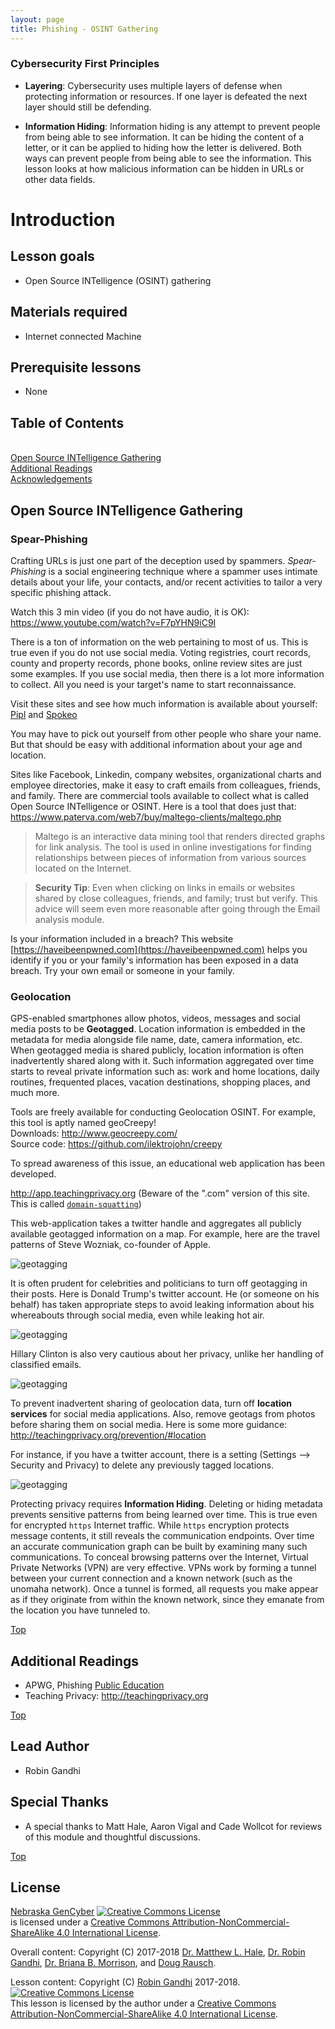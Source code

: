 ```yaml
---
layout: page
title: Phishing - OSINT Gathering
---
```


### Cybersecurity First Principles
* __Layering__: Cybersecurity uses multiple layers of defense when protecting information or resources. If one layer is defeated the next layer should still be defending.

* __Information Hiding__: Information hiding is any attempt to prevent people from being able to see information. It can be hiding the content of a letter, or it can be applied to hiding how the letter is delivered. Both ways can prevent people from being able to see the information. This lesson looks at how malicious information can be hidden in URLs or other data fields.

# Introduction

## Lesson goals
- Open Source INTelligence (OSINT) gathering

## Materials required
- Internet connected Machine

## Prerequisite lessons
- None


## Table of Contents
   
[Open Source INTelligence Gathering](#open-source-intelligence-gathering)    
[Additional Readings](#additional-readings)  
[Acknowledgements](#special-thanks)  

## Open Source INTelligence Gathering

### Spear-Phishing
Crafting URLs is just one part of the deception used by spammers. *Spear-Phishing* is a social engineering technique where a spammer uses intimate details about your life, your contacts, and/or recent activities to tailor a very specific phishing attack.

Watch this 3 min video (if you do not have audio, it is OK):   
https://www.youtube.com/watch?v=F7pYHN9iC9I

There is a ton of information on the web pertaining to most of us. This is true even if you do not use social media. Voting registries, court records, county and property records, phone books, online review sites are just some examples. If you use social media, then there is a lot more information to collect. All you need is your target's name to start reconnaissance.

Visit these sites and see how much information is available about yourself:   
[Pipl](https://www.pipl.com) and [Spokeo](https://www.spokeo.com)

You may have to pick out yourself from other people who share your name. But that should be easy with additional information about your age and location.

Sites like Facebook, Linkedin, company websites, organizational charts and employee directories, make it easy to craft emails from colleagues, friends, and family. There are commercial tools available to collect what is called Open Source INTelligence or OSINT. Here is a tool that does just that: https://www.paterva.com/web7/buy/maltego-clients/maltego.php

> Maltego is an interactive data mining tool that renders directed graphs for link analysis. The tool is used in online investigations for finding relationships between pieces of information from various sources located on the Internet.

> **Security Tip**: Even when clicking on links in emails or websites shared by close colleagues, friends, and family; trust but verify. This advice will seem even more reasonable after going through the Email analysis module.

Is your information included in a breach? This website [https://haveibeenpwned.com](https://haveibeenpwned.com) helps you identify if you or your family's information has been exposed in a data breach. Try your own email or someone in your family.

### Geolocation

GPS-enabled smartphones allow photos, videos, messages and social media posts to be **Geotagged**. Location information is embedded in the metadata for media alongside file name, date, camera information, etc. When geotagged media is shared publicly, location information is often inadvertently shared along with it. Such information aggregated over time starts to reveal private information such as: work and home locations, daily routines, frequented places, vacation destinations, shopping places, and much more.

Tools are freely available for conducting Geolocation OSINT. For example, this tool is aptly named geoCreepy!  
Downloads: http://www.geocreepy.com/  
Source code: https://github.com/ilektrojohn/creepy  

To spread awareness of this issue, an educational web application has been developed.

http://app.teachingprivacy.org  (Beware of the ".com" version of this site. This is called [`domain-squatting`](https://en.wikipedia.org/wiki/Cybersquatting))

This web-application takes a twitter handle and aggregates all publicly available geotagged information on a map. For example, here are the travel patterns of Steve Wozniak, co-founder of Apple.

![geotagging](../img/stevewoz.png)

It is often prudent for celebrities and politicians to turn off geotagging in their posts. Here is Donald Trump's twitter account. He (or someone on his behalf) has taken appropriate steps to avoid leaking information about his whereabouts through social media, even while leaking hot air.

![geotagging](../img/trump.png)

Hillary Clinton is also very cautious about her privacy, unlike her handling of classified emails.

 ![geotagging](../img/clinton.png)

To prevent inadvertent sharing of geolocation data, turn off **location services** for social media applications. Also, remove geotags from photos before sharing them on social media.  Here is some more guidance: http://teachingprivacy.org/prevention/#location

For instance, if you have a twitter account, there is a setting (Settings --> Security and Privacy) to delete any previously tagged locations.

![geotagging](../img/deletelocation.png)

Protecting privacy requires **Information Hiding**. Deleting or hiding metadata prevents sensitive patterns from being learned over time. This is true even for encrypted `https` Internet traffic. While `https` encryption protects message contents, it still reveals the communication endpoints. Over time an accurate communication graph can be built by examining many such communications. To conceal browsing patterns over the Internet, Virtual Private Networks (VPN) are very effective. VPNs work by forming a tunnel between your current connection and a known network (such as the unomaha network). Once a tunnel is formed, all requests you make appear as if they originate from within the known network, since they emanate from the location you have tunneled to.

[Top](#table-of-contents)

## Additional Readings

* APWG, Phishing [Public Education](http://phish-education.apwg.org/r/en/index.htm)
* Teaching Privacy: http://teachingprivacy.org

[Top](#table-of-contents)

## Lead Author

- Robin Gandhi

## Special Thanks

* A special thanks to Matt Hale, Aaron Vigal and Cade Wollcot for reviews of this module and thoughtful discussions.

[Top](#table-of-contents)


## License
[Nebraska GenCyber](https://github.com/MLHale/nebraska-gencyber) <a rel="license" href="http://creativecommons.org/licenses/by-nc-sa/4.0/"><img alt="Creative Commons License" style="border-width:0" src="https://i.creativecommons.org/l/by-nc-sa/4.0/88x31.png" /></a><br /> is licensed under a <a rel="license" href="http://creativecommons.org/licenses/by-nc-sa/4.0/">Creative Commons Attribution-NonCommercial-ShareAlike 4.0 International License</a>.

Overall content: Copyright (C) 2017-2018  [Dr. Matthew L. Hale](http://faculty.ist.unomaha.edu/mhale/), [Dr. Robin Gandhi](http://faculty.ist.unomaha.edu/rgandhi/), [Dr. Briana B. Morrison](http://www.brianamorrison.net), and [Doug Rausch](http://www.bellevue.edu/about/leadership/faculty/rausch-douglas).

Lesson content: Copyright (C) [Robin Gandhi](http://faculty.ist.unomaha.edu/rgandhi/) 2017-2018.  
<a rel="license" href="http://creativecommons.org/licenses/by-nc-sa/4.0/"><img alt="Creative Commons License" style="border-width:0" src="https://i.creativecommons.org/l/by-nc-sa/4.0/88x31.png" /></a><br /><span xmlns:dct="http://purl.org/dc/terms/" property="dct:title">This lesson</span> is licensed by the author under a <a rel="license" href="http://creativecommons.org/licenses/by-nc-sa/4.0/">Creative Commons Attribution-NonCommercial-ShareAlike 4.0 International License</a>.
